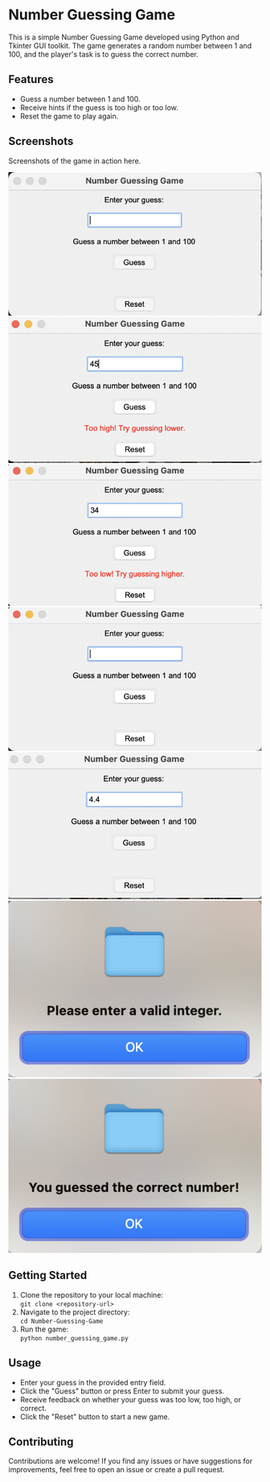 <!DOCTYPE html>
<html lang="en">
<head>
    <meta charset="UTF-8">
    <meta name="viewport" content="width=device-width, initial-scale=1.0">
    <title>Number Guessing Game</title>
</head>
<body>

<h1>Number Guessing Game</h1>

<p>This is a simple Number Guessing Game developed using Python and Tkinter GUI toolkit. The game generates a random number between 1 and 100, and the player's task is to guess the correct number.</p>

<h2>Features</h2>

<ul>
    <li>Guess a number between 1 and 100.</li>
    <li>Receive hints if the guess is too high or too low.</li>
    <li>Reset the game to play again.</li>
</ul>

<h2>Screenshots</h2>

<p>Screenshots of the game in action here.</p>

<img src="screenshots/start.png" alt="Starting Screen">
<img src="screenshots/too high.png" alt="Too High Hint">
<img src="screenshots/too low.png" alt="Too Low Hint">
<img src="screenshots/reset.png" alt="Reset">
<img src="screenshots/invalid input.png" alt="Invalid Input">
<img src="screenshots/invalid.png" alt="Invalid Output">
<img src="screenshots/correct guess.png" alt="Correct Guess">

<h2>Getting Started</h2>

<ol>
    <li>Clone the repository to your local machine:</li>
    <code>git clone &lt;repository-url&gt;</code>
    <li>Navigate to the project directory:</li>
    <code>cd Number-Guessing-Game</code>
    <li>Run the game:</li>
    <code>python number_guessing_game.py</code>
</ol>

<h2>Usage</h2>

<ul>
    <li>Enter your guess in the provided entry field.</li>
    <li>Click the "Guess" button or press Enter to submit your guess.</li>
    <li>Receive feedback on whether your guess was too low, too high, or correct.</li>
    <li>Click the "Reset" button to start a new game.</li>
</ul>

<h2>Contributing</h2>

<p>Contributions are welcome! If you find any issues or have suggestions for improvements, feel free to open an issue or create a pull request.</p>

</body>
</html>

